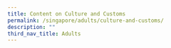 ```yaml
---
title: Content on Culture and Customs
permalink: /singapore/adults/culture-and-customs/
description: ""
third_nav_title: Adults
---
```

